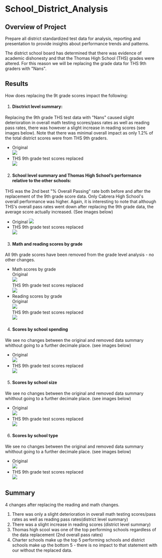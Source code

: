 # School_District_Analysis

## Overview of Project
Prepare all district standardized test data for analysis, reporting and presentation to provide insights about performance trends and patterns. 

The district school board has determined that there was evidence of academic dishonesty and that the Thomas High School (THS) grades were altered. For this reason we will be replacing the grade data for THS 9th graders with "Nans". 

## Results 
How does replacing the 9t grade scores impact the following: 
1.  #### Disctrict level summary:
Replacing the 9th grade THS test data with "Nans" caused slight deterioration in overall math testing scores/pass rates as well as reading pass rates, there was however a slight increase in reading scores (see images below). Note that there was minimal overall impact as only 1.2% of the total district scores were from THS 9th graders. 
  - Original  
  ![](Resources/district_summary_mod.PNG) 
  - THS 9th grade test scores replaced    
  ![](Resources/district_summary_chal.PNG) 
2.  #### School level summary and Thomas High School’s performance relative to the other schools: 
THS was the 2nd best "% Overall Passing" rate both before and after the replacement of the 9th grade score data. Only Cabrera High School's overall performance was higher. Again, it is interesting to note that although THS's overall pass rates went down after replacing the 9th grade data, the average score actually increased. (See images below)
  - Original
  ![](Resources/school_summary_mod.PNG) 
  - THS 9th grade test scores replaced    
  ![](Resources/school_summary_chal.PNG) 
3.  #### Math and reading scores by grade<br/>
All 9th grade scores have been removed from the grade level analysis - no other changes. 
  - Math scores by grade<br/>
     Original<br/> 
     ![](Resources/math_by_grade_mod.PNG)<br/> 
     THS 9th grade test scores replaced<br/>
     ![](Resources/math_by_grade_chal.PNG)<br/>   
  - Reading scores by grade<br/> 
     Original<br/> 
     ![](Resources/reading_by_grade_mod.PNG)<br/>
     THS 9th grade test scores replaced<br/>
     ![](Resources/reading_by_grade_chal.PNG)<br/>
4.  #### Scores by school spending<br/>
We see no changes between the original and removed data summary whithout going to a further decimale place. (see images below)
  - Original<br/> 
  ![](Resources/spending_summary_mod.PNG)<br/>
  - THS 9th grade test scores replaced<br/>
  ![](Resources/spending_summary_chal.PNG)<br/>
5.  #### Scores by school size<br/>
We see no changes between the original and removed data summary whithout going to a further decimale place. (see images below)
  - Original<br/> 
  ![](Resources/size_summary_mod.PNG)<br/>
  - THS 9th grade test scores replaced<br/>
  ![](Resources/size_summary_chal.PNG)<br/>
6.  #### Scores by school type<br/>
We see no changes between the original and removed data summary whithout going to a further decimale place. (see images below)
  - Original<br/> 
  ![](Resources/school_type_summary_mod.PNG)<br/>
  - THS 9th grade test scores replaced<br/>
  ![](Resources/school_type_summary_chal.PNG)<br/>


## Summary
4 changes after replacing the reading and math changes. 
1. There was only a slight deterioration in overall math testing scores/pass rates as well as reading pass rates(district level summary)
2. There was a slight increase in reading scores (district level summary)
3. Thomas high scool was one of the top performing schools regardless of the data replacement (2nd overall pass rates)
4. Charter schools make up the top 5 performing schools and district schools make up the bottom 5 - there is no impact to that statement with our without the replaced data. 
